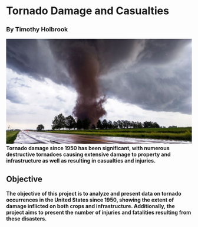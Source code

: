 # <b>Tornado Damage and Casualties<b>
### By Timothy Holbrook


![tornado](images/tornado.jpg)</br>
Tornado damage since 1950 has been significant, with numerous destructive tornadoes causing 
extensive damage to property and infrastructure as well as resulting in casualties and injuries.


## <b>Objective<b>
The objective of this project is to analyze and present data on tornado occurrences in the United
States since 1950, showing the extent of damage inflicted on both crops and infrastructure.
Additionally, the project aims to present the number of injuries and fatalities resulting from
these disasters.